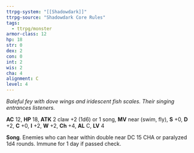 ```yaml
---
ttrpg-system: "[[Shadowdark]]"
ttrpg-source: "Shadowdark Core Rules"
tags:
  - ttrpg/monster
armor-class: 12
hp: 18
str: 0
dex: 2
con: 0
int: 2
wis: 2
cha: 4
alignment: C
level: 4
---
```


_Baleful fey with dove wings and iridescent fish scales. Their singing entrances listeners._

**AC** 12, **HP** 18, **ATK** 2 claw +2 (1d6) or 1 song, **MV** near (swim, fly), **S** +0, **D** +2, **C** +0, **I** +2, **W** +2, **Ch** +4, **AL** C, **LV** 4

**Song**. Enemies who can hear within double near DC 15 CHA or paralyzed 1d4 rounds. Immune for 1 day if passed check.

